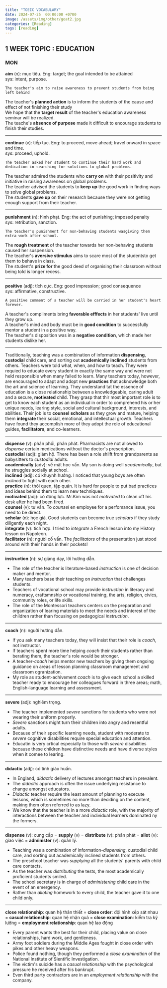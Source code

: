 ```yaml
---
title: "TOEIC VOCABULARY"
date: 2024-07-25  00:00:00 +0700
image: /assets/img/other/goat2.jpg
categories: [Reading]
tags: [reading]
---
```


## 1 WEEK TOPIC : EDUCATION

### MON

**aim** (n): mục tiêu. Eng: target; the goal intended to be attained  
sys: intent, purpose.

```
The teacher's aim to raise awareness to prevent students from being left behind
```

The teacher's **planned action** is to inform the students of the cause and effect of not finishing their study  
We hope that the **target result** of the teacher's education awareness seminar will be realized.  
The teache's **absence of purpose** made it difficult to encourage students to finish their studies.

***

**continue** (v): tiếp tục. Eng: to proceed, move ahead; travel onward in space and time.  
sys: proceed, uphold.  
```
The teacher asked her student to continue their hard work and dedication in searching for solutions to global problems.
```  
The teacher admired the students who **carry on** with their positivity and initiative in raising awareness on global problems.  
The teacher advised the students to **keep up** the good work in finding ways to solve global problems.  
The students **gave up** on their research because they were not getting enough support from their teacher.  

***

**punishment** (n): hình phạt. Eng: the act of punishing; imposed penalty  
sys: retribution, sanction.  
```
The teacher's punishment for non-behaving students wasgiving them extra work after school.
```
The **rough treatment** of the teacher towards her non-behaving students caused her suspension.  
The teacher's **aversive stimulus** aims to scare most of the studentsto get them to behave in class.  
The student's **prize for** the good deed of organising their classroom without being told is longer recess.  

***

**positive**  (adj): tích cực. Eng: good impression; good consequence  
sys: affirmative, constructive.  
```
A positive comment of a teacher will be carried in her student's heart forever.
```
A teacher's compliments bring **favorable efffects** in her students' live until they grow up.  
A teacher's mind and body must be in **good condition** to successfully mentor a student in a positive way.  
The teacher's disposition was in a **negative condition**, which made her students dislike her.

***

Traditionally, teaching was a combination of information **dispensing**, **custodial** child care, and sorting out **academically**
**inclined** students from others. Teachers were told what, when, and how to teach. They were requied to educate every student in 
exactly the same way and were not held responsible when many failed to learn. Many teachers today, however, are encouraged to adapt 
and adopt new **practices** that acknowledge both the art and science of learning. They understand tat the essence of education is a close
relationship between a knowledgeable, caring adult and a secure, **motivated** child. They grasp that thir most important role is to get to know each student as an individual in order to comprehend his or her unique needs, learing style, social and cultural background, interests, and abilities. Their job is to **counsel** **scholars** as they grow and mature, helping them **integrate** their social, emotional, and intellectual growth. Teachers have found they accomplish more of they adopt the role of educational guides, **facilitators**, and co-learners.  

***

**dispense** (v): phân phối, phân phát. Pharmacists are not allowed to *dispense* certain medications without the doctor's prescription.  
**custodial** (adj): giám hộ. There has been a role shilft from grandparents as babysitters to *custodial* adults.  
**academically** (adv): về mặt học vấn. My son is doing well *academically*, but he struggles socially at school.  
**inclined** (adj): có khuynh hướng. I noticed that young boys are often *inclined* to fight with each other.  
**practice** (n): thói quen, tập quán. It is hard for people to put bad practices and ideas behind them to learn new techniques.  
**motivated** (adj): có động lực. Mr.Kim was not *motivated* to clean off his desk after he had been fired.  
**counsel** (v): tư vấn. To *counsel* en employee for a perfomance issue, you need to be direct.  
**scholar** (n): học giả. Good students can become true *scholars* if they study diligently each night.  
**integrate** (v): tích hợp. I tried to *integrate* a French lesson into my History lesson on Napoleon.  
**facilitator** (n): người cố vấn. The *facilitators* of the presentation just stood around with their hands in their pockets!  

***

**instruction** (n): sự giảng dạy, lời hướng dẫn.  
- The role of the teacher is literature-based *instruction* is one of decision maker and mentor.  
- Many teachers base their teaching on *instruction* that challenges students.  
- Teachers of vocational school may provide *instruction* in literacy and numeracy, craftsmnship or vocational training, the arts, religion, civics, community roles, or life skills.  
- The role of the Montessori teachers centers on the preparation and organization of learing materials to meet the needs and interest of the children rather than focusing on pedagogical *instruction*.  

***

**coach** (n): nguời hướng dẫn.  
- If you ask many teachers today, they will insist that their role is *coach*, not instructor.  
- If teachers spent more time helping *coach* their students rather than berating them, the teacher's role would be stronger.  
- A teacher-*coach* helps mentor new teachers by giving them ongoing guidance on areas of lesson planning classroom management and classroom ogranization.  
- My role as student-achivement *coach* is to give each school a skilled teacher ready to encourage her colleagues forward in three areas; math, English-language learning and assessment.  

***

**severe** (adj): nghiêm trọng.  
- The teacher implemented *severe* sanctions for students who were not wearing their uniform properly.  
- *Severe* sanctions might turn their children into angry and resentful adults.  
- Because of their specific learning needs, student with moderate to *severe* cognitive disabilities require special education and attention.  
- Educatin is very crtical especially to those with *severe* disabilities because these children have distinctive needs and have diverse styles when it comee to learing.  

***

**didactic** (adj): có tính giáo huấn.  
- In England, *didactic* delivery of lectures amongst teachers in prevalent.  
- The *didactic* approach is often the issue underlying resistance to change amongst educators.  
- *Didactic* teacher require the least amount of planning to execute lessons, which is sometimes no more than deciding on the content, making them often referred to as lazy.  
- We know that the teacher is in a more *didactic* role, with the majority of interactions between the teacher and individual learners dominated ny the formers.  

***

**dispense** (v): cung cấp = **supply** (v) = **distribute** (v): phân phát = **allot** (v): giao việc = **administer** (v): quản lý.  
- Teaching was a combination of information-*dispensing*, custodial child care, and sorting out academically inclined students from others.  
- The preschool teacher was *supplying* all the students' parents with child care contacts.  
- As the teacher was *distributing* the tests, the most academically proficient students smiled.  
- The school secretary is in charge of *administering* child care in the event of an emergency.  
- Rather than *alloting* homework to every child, the teacher gave it to one child only.  

***

**close relationship**: quan hệ thân thiết  = **close order**: đội hình xếp sát nhau = **casual relationship**: quan hệ nhận quả = **close examination**: kiểm tra kỹ lưỡng = **employment relationship**: quan hệ lao động  
- Every parent wants the best for their child, placing value on close relationships, hard work, and gentleness.  
- Army foot soldiers during the Middle Ages fought in close order with pikes and other heavy weapons.  
- Police found nothing, though they performed a *close examination* of the National Institute of Sientific Investigation.  
- The victim's suicide has a *casual relationship* with the psychological pressure he received after his bankrupt.  
- Even third party contractors are in an *employment relationship* with the company.

